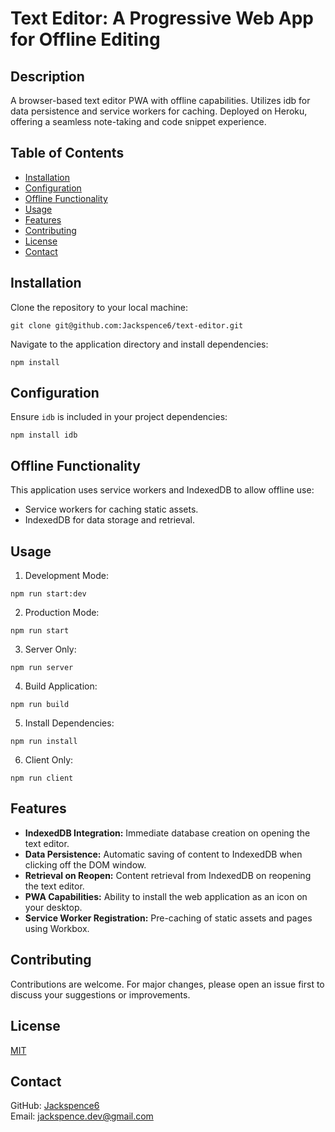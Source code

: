 # Text Editor: A Progressive Web App for Offline Editing

## Description

A browser-based text editor PWA with offline capabilities. Utilizes idb for data persistence and service workers for caching. Deployed on Heroku, offering a seamless note-taking and code snippet experience.

## Table of Contents

- [Installation](#installation)
- [Configuration](#configuration)
- [Offline Functionality](#offline-functionality)
- [Usage](#usage)
- [Features](#features)
- [Contributing](#contributing)
- [License](#license)
- [Contact](#contact)

## Installation

Clone the repository to your local machine:

```
git clone git@github.com:Jackspence6/text-editor.git
```

Navigate to the application directory and install dependencies:

```
npm install
```

## Configuration

Ensure `idb` is included in your project dependencies:

```
npm install idb
```

## Offline Functionality

This application uses service workers and IndexedDB to allow offline use:

- Service workers for caching static assets.
- IndexedDB for data storage and retrieval.

## Usage

1. Development Mode:

```
npm run start:dev
```

2. Production Mode:

```
npm run start
```

3. Server Only:

```
npm run server
```

4. Build Application:

```
npm run build
```

5. Install Dependencies:

```
npm run install
```

6. Client Only:

```
npm run client
```

## Features

- **IndexedDB Integration:** Immediate database creation on opening the text editor.
- **Data Persistence:** Automatic saving of content to IndexedDB when clicking off the DOM window.
- **Retrieval on Reopen:** Content retrieval from IndexedDB on reopening the text editor.
- **PWA Capabilities:** Ability to install the web application as an icon on your desktop.
- **Service Worker Registration:** Pre-caching of static assets and pages using Workbox.

## Contributing

Contributions are welcome. For major changes, please open an issue first to discuss your suggestions or improvements.

## License

[MIT](LICENSE)

## Contact

GitHub: [Jackspence6](https://github.com/Jackspence6)  
Email: [jackspence.dev@gmail.com](mailto:jackspence.dev@gmail.com)
